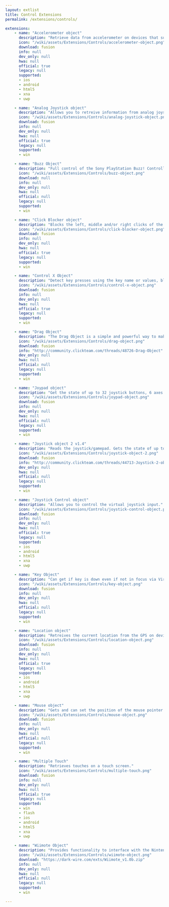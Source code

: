 ```yaml
---
layout: extlist
title: Control Extensions
permalink: /extensions/controls/

extensions:
    - name: "Accelerometer object"
      description: "Retrieve data from accelerometer on devices that support it (such as the iPhone or some Android phones)."
      icon: "/wiki/assets/Extensions/Controls/accelerometer-object.png"
      download: fusion
      info: null
      dev_only: null
      hwa: null
      official: true
      legacy: null
      supported:
      - ios
      - android
      - html5
      - xna
      - uwp

    - name: "Analog Joystick object"
      description: "Allows you to retreive information from analog joysticks."
      icon: "/wiki/assets/Extensions/Controls/analog-joystick-object.png"
      download: fusion
      info: null
      dev_only: null
      hwa: null
      official: true
      legacy: null
      supported:
      - win

    - name: "Buzz Object"
      description: "Full control of the Sony PlayStation Buzz! Controllers"
      icon: "/wiki/assets/Extensions/Controls/buzz-object.png"
      download: null
      info: null
      dev_only: null
      hwa: null
      official: null
      legacy: null
      supported:
      - win

    - name: "Click Blocker object"
      description: "Blocks the left, middle and/or right clicks of the mouse."
      icon: "/wiki/assets/Extensions/Controls/click-blocker-object.png"
      download: fusion
      info: null
      dev_only: null
      hwa: null
      official: true
      legacy: null
      supported:
      - win

    - name: "Control X Object"
      description: "Detect key presses using the key name or values, block certain key combinations, and simulate key presses and mouse clicks."
      icon: "/wiki/assets/Extensions/Controls/control-x-object.png"
      download: fusion
      info: null
      dev_only: null
      hwa: null
      official: true
      legacy: null
      supported:
      - win

    - name: "Drag Object"
      description: "The Drag Object is a simple and powerful way to make Active Objects draggable."
      icon: "/wiki/assets/Extensions/Controls/drag-object.png"
      download: fusion
      info: "http://community.clickteam.com/threads/48726-Drag-Object"
      dev_only: null
      hwa: null
      official: null
      legacy: null
      supported:
      - win

    - name: "Joypad object"
      description: "Get the state of up to 32 joystick buttons, 6 axes and the point-of-view hat for two joysticks."
      icon: "/wiki/assets/Extensions/Controls/joypad-object.png"
      download: fusion
      info: null
      dev_only: null
      hwa: null
      official: null
      legacy: null
      supported:
      - win

    - name: "Joystick object 2 v1.4"
      description: "Reads the joystick/gamepad. Gets the state of up to 128 joystick buttons, 6 axes and point-of-view hat for up to 16 joysticks."
      icon: "/wiki/assets/Extensions/Controls/joystick-object-2.png"
      download: fusion
      info: "http://community.clickteam.com/threads/44713-Joystick-2-object"
      dev_only: null
      hwa: null
      official: null
      legacy: null
      supported:
      - win

    - name: "Joystick Control object"
      description: "Allows you to control the virtual joystick input."
      icon: "/wiki/assets/Extensions/Controls/joystick-control-object.png"
      download: fusion
      info: null
      dev_only: null
      hwa: null
      official: true
      legacy: null
      supported:
      - ios
      - android
      - html5
      - xna
      - uwp

    - name: "Key Object"
      description: "Can get if key is down even if not in focus via Virtual Key, String and MMF's built in dialog."
      icon: "/wiki/assets/Extensions/Controls/key-object.png"
      download: fusion
      info: null
      dev_only: null
      hwa: null
      official: null
      legacy: null
      supported:
      - win

    - name: "Location object"
      description: "Retreives the current location from the GPS on devices that support it (such as the iPhone and Android)."
      icon: "/wiki/assets/Extensions/Controls/location-object.png"
      download: fusion
      info: null
      dev_only: null
      hwa: null
      official: true
      legacy: null
      supported:
      - ios
      - android
      - html5
      - xna
      - uwp

    - name: "Mouse object"
      description: "Gets and can set the position of the mouse pointer. Warning! Some antiviruses produce false positives with this extension."
      icon: "/wiki/assets/Extensions/Controls/mouse-object.png"
      download: fusion
      info: null
      dev_only: null
      hwa: null
      official: null
      legacy: null
      supported:
      - win

    - name: "Multiple Touch"
      description: "Retrieves touches on a touch screen."
      icon: "/wiki/assets/Extensions/Controls/multiple-touch.png"
      download: fusion
      info: null
      dev_only: null
      hwa: null
      official: true
      legacy: null
      supported:
      - win
      - flash
      - ios
      - android
      - html5
      - xna
      - uwp

    - name: "Wiimote Object"
      description: "Provides functionality to interface with the Nintendo Wii remote."
      icon: "/wiki/assets/Extensions/Controls/wiimote-object.png"
      download: "https://dark-wire.com/exts/Wiimote_v1.0b.zip"
      info: null
      dev_only: null
      hwa: null
      official: null
      legacy: null
      supported:
      - win

---
```

